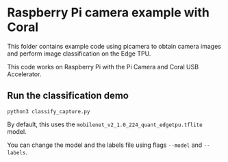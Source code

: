 # Raspberry Pi camera example with Coral

This folder contains example code using picamera to obtain camera images and perform image classification on the Edge TPU.

This code works on Raspberry Pi with the Pi Camera and Coral USB Accelerator.

## Run the classification demo

```
python3 classify_capture.py
```

By default, this uses the ```mobilenet_v2_1.0_224_quant_edgetpu.tflite``` model.

You can change the model and the labels file using flags ```--model``` and ```--labels```.


